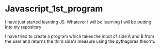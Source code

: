 # Javascript_1st_program
I have just started learning JS. Whatever I will be learning I will be putting into my repository

I have tried to create a program which takes the input of side A and B from the user and returns the third side's measure using the pythagoras theorm.
